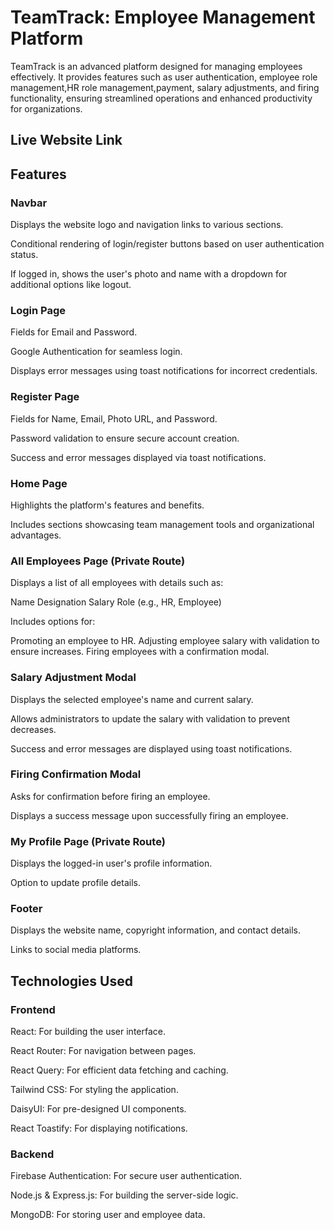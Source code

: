 # TeamTrack: Employee Management Platform

TeamTrack is an advanced platform designed for managing employees effectively. It provides features such as user authentication, employee role management,HR role management,payment, salary adjustments, and firing functionality, ensuring streamlined operations and enhanced productivity for organizations.

## Live Website Link

## Features

### Navbar
Displays the website logo and navigation links to various sections.

Conditional rendering of login/register buttons based on user authentication status.

If logged in, shows the user's photo and name with a dropdown for additional options like logout.

### Login Page
Fields for Email and Password.

Google Authentication for seamless login.

Displays error messages using toast notifications for incorrect credentials.

### Register Page

Fields for Name, Email, Photo URL, and Password.

Password validation to ensure secure account creation.

Success and error messages displayed via toast notifications.

### Home Page

Highlights the platform's features and benefits.

Includes sections showcasing team management tools and organizational advantages.

### All Employees Page (Private Route)

Displays a list of all employees with details such as:

Name
Designation
Salary
Role (e.g., HR, Employee)

Includes options for:

Promoting an employee to HR.
Adjusting employee salary with validation to ensure increases.
Firing employees with a confirmation modal.

### Salary Adjustment Modal

Displays the selected employee's name and current salary.

Allows administrators to update the salary with validation to prevent decreases.

Success and error messages are displayed using toast notifications.

### Firing Confirmation Modal

Asks for confirmation before firing an employee.

Displays a success message upon successfully firing an employee.

### My Profile Page (Private Route)

Displays the logged-in user's profile information.

Option to update profile details.

### Footer

Displays the website name, copyright information, and contact details.

Links to social media platforms.

## Technologies Used

### Frontend

React: For building the user interface.

React Router: For navigation between pages.

React Query: For efficient data fetching and caching.

Tailwind CSS: For styling the application.

DaisyUI: For pre-designed UI components.

React Toastify: For displaying notifications.

### Backend

Firebase Authentication: For secure user authentication.

Node.js & Express.js: For building the server-side logic.

MongoDB: For storing user and employee data.


